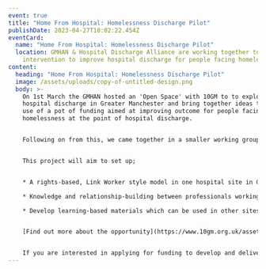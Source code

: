 ```yaml
---
event: true
title: "Home From Hospital: Homelessness Discharge Pilot"
publishDate: 2023-04-27T10:02:22.454Z
eventCard:
  name: "Home From Hospital: Homelessness Discharge Pilot"
  location: GMHAN & Hospital Discharge Alliance are working together to pilot an
    intervention to improve hospital discharge for people facing homelessness
content:
  heading: "Home From Hospital: Homelessness Discharge Pilot"
  image: /assets/uploads/copy-of-untitled-design.png
  body: >-
    On 1st March the GMHAN hosted an 'Open Space' with 10GM to to explore
    hospital discharge in Greater Manchester and bring together ideas to make
    use of a pot of funding aimed at improving outcome for people facing
    homelessness at the point of hospital discharge.


    Following on from this, we came together in a smaller working group, which reviewed the notes and the common ideas which seemed to be emerging. A project was proposed to test a new intervention aimed at improving hospital discharge experiences for people who face homelessness


    T﻿his project will aim to set up;


    * A rights-based, Link Worker style model in one hospital site in Greater Manchester which can a) make an earlier connection with people who might be facing homelessness, b) link them into available support and c) help them navigate their journey from that point on to achieve the best outcome for them.  

    * Knowledge and relationship-building between professionals working across health and homelessness services, with the desired outcomes of people speaking more of the same language and understanding each other’s needs better. 

    * Develop learning-based materials which can be used in other sites and inform a longer-term response to homelessness within hospital settings


    [F﻿ind out more about the opportunity](https://www.10gm.org.uk/assets/files/Hospital-DischargeHomelessnessInformationforApplicants.pdf)


    I﻿f you are interested in applying for funding to develop and deliver this project then please complete this [O﻿nline form](https://forms.office.com/Pages/ResponsePage.aspx?id=UHNx2qWcNEi9h_YGiHvOHQCUwqEDkYRLv1SjH9JYE1tUQTJJNEc3NUtWV0pRN0Q5TFRVOEpHUDYwOS4u)by 10am Wednesday 10th May [](https://forms.office.com/Pages/ResponsePage.aspx?id=UHNx2qWcNEi9h_YGiHvOHQCUwqEDkYRLv1SjH9JYE1tUQTJJNEc3NUtWV0pRN0Q5TFRVOEpHUDYwOS4u)
---
```


